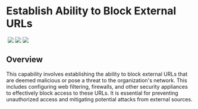 # Establish Ability to Block External URLs
&nbsp;![](https://img.shields.io/badge/ID-C1115-blue)&nbsp;![](https://img.shields.io/badge/Phase-Preparation_%28P0001%29-blue)&nbsp;![](https://img.shields.io/badge/Category-Network-blue)
## Overview
This capability involves establishing the ability to block external URLs that are deemed malicious or pose a threat to the organization's network. This includes configuring web filtering, firewalls, and other security appliances to effectively block access to these URLs. It is essential for preventing unauthorized access and mitigating potential attacks from external sources.